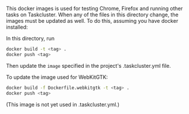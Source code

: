 This docker images is used for testing Chrome, Firefox and running other tasks
on Taskcluster. When any of the files in this directory change, the images must
be updated as well. To do this, assuming you have docker installed:

In this directory, run
```sh
docker build -t <tag> .
docker push <tag>
```

Then update the `image` specified in the project's .taskcluster.yml file.

To update the image used for WebKitGTK:
```sh
docker build -f Dockerfile.webkitgtk -t <tag> .
docker push <tag>
```

(This image is not yet used in .taskcluster.yml.)
